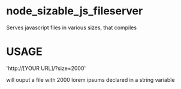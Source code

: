 node_sizable_js_fileserver
==========================

Serves javascript files in various sizes, that compiles

USAGE
=====
'http://[YOUR URL]/?size=2000'

will ouput a file with 2000 lorem ipsums declared in a string variable